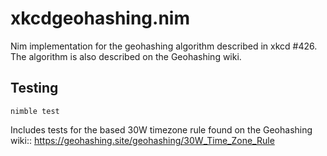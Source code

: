 # xkcdgeohashing.nim
Nim implementation for the geohashing algorithm described in xkcd #426. The algorithm is also described on the Geohashing wiki.

## Testing
```
nimble test
```

Includes tests for the based 30W timezone rule found on the Geohashing wiki:: https://geohashing.site/geohashing/30W_Time_Zone_Rule